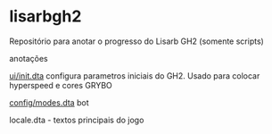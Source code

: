# lisarbgh2

Repositório para anotar o progresso do Lisarb GH2 (somente scripts)

anotações

 [ui/init.dta](https://github.com/naonemeu/lisarbgh2/commit/ca6768b296a6ed3de7ab4e5bbf107ec7555d8faa)
 configura parametros iniciais do GH2. Usado para colocar hyperspeed e cores GRYBO
 
 [config/modes.dta](https://github.com/naonemeu/lisarbgh2/commit/b1098375311a9ef794f03e6b47a4341e4c6cfda0)
 bot
 
 locale.dta - textos principais do jogo